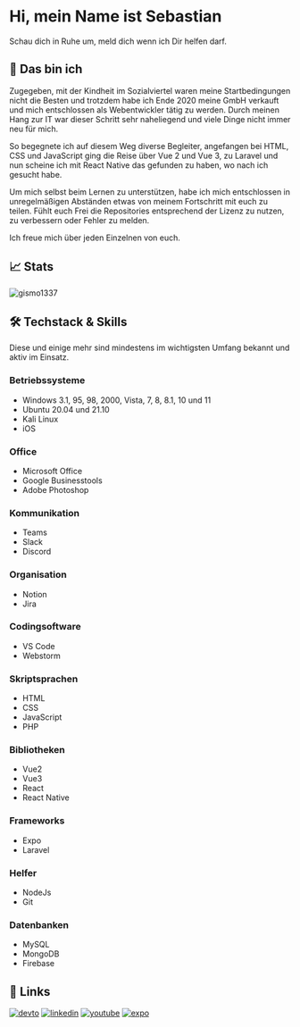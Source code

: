 
 # Hi, mein Name ist Sebastian
Schau dich in Ruhe um, meld dich wenn ich Dir helfen darf.


## 🚀 Das bin ich 
Zugegeben, mit der Kindheit im Sozialviertel waren meine Startbedingungen nicht die Besten und trotzdem habe ich Ende 2020 meine GmbH verkauft und mich entschlossen als Webentwickler tätig zu werden. Durch meinen Hang zur IT war dieser Schritt sehr naheliegend und viele Dinge nicht immer neu für mich.

So begegnete ich auf diesem Weg diverse Begleiter, angefangen bei HTML, CSS und JavaScript ging die Reise über Vue 2 und Vue 3, zu Laravel und nun scheine ich mit React Native das gefunden zu haben, wo nach ich gesucht habe.

Um mich selbst beim Lernen zu unterstützen, habe ich mich entschlossen in unregelmäßigen Abständen etwas von meinem Fortschritt mit euch zu teilen. Fühlt euch Frei die Repositories entsprechend der Lizenz zu nutzen, zu verbessern oder Fehler zu melden. 

Ich freue mich über jeden Einzelnen von euch.


## 📈 Stats
<p><img align="center" src="https://github-readme-streak-stats.herokuapp.com/?user=gismo1337&" alt="gismo1337" /></p>

## 🛠 Techstack & Skills
Diese und einige mehr sind mindestens im wichtigsten Umfang bekannt und aktiv im Einsatz.

### Betriebssysteme
- Windows 3.1, 95, 98, 2000, Vista, 7, 8, 8.1, 10 und 11 
- Ubuntu 20.04 und 21.10 
- Kali Linux 
- iOS

### Office
- Microsoft Office 
- Google Businesstools 
- Adobe Photoshop 

### Kommunikation
- Teams 
- Slack 
- Discord 

### Organisation
- Notion
- Jira 

### Codingsoftware
- VS Code 
- Webstorm 

### Skriptsprachen
- HTML 
- CSS 
- JavaScript 
- PHP  

### Bibliotheken
- Vue2  
- Vue3 
- React 
- React Native 

### Frameworks
- Expo 
- Laravel

### Helfer
- NodeJs
- Git

### Datenbanken
- MySQL
- MongoDB
- Firebase



## 🔗 Links
[![devto](https://img.shields.io/badge/dev.to-000?style=for-the-badge&logo=dev.to&logoColor=white)](https://dev.to/gismo1337)
[![linkedin](https://img.shields.io/badge/linkedin-0A66C2?style=for-the-badge&logo=linkedin&logoColor=white)](https://www.linkedin.com/in/sebastianrichter1337/)
[![youtube](https://img.shields.io/badge/youtube-f70025?style=for-the-badge&logo=youtube&logoColor=white)](https://www.youtube.com/gismo1337dev)
[![expo](https://img.shields.io/badge/expo-000000?style=for-the-badge&logo=expo&logoColor=white)](https://expo.dev/@g1sm0?tab=snacks)
